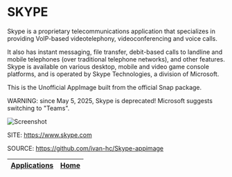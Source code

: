# SKYPE

 Skype is a proprietary telecommunications application that specializes  in providing VoIP-based videotelephony, videoconferencing and voice  calls.
 
 It also has instant messaging, file transfer, debit-based calls to  landline and mobile telephones (over traditional telephone  networks),  and other features. Skype is available on  various desktop, mobile and  video game console platforms, and is operated by Skype Technologies, a  division of Microsoft.
 
 This is the Unofficial AppImage built from the official Snap package.

 WARNING: since May 5, 2025, Skype is deprecated! Microsoft suggests switching to "Teams".
 
 ![Screenshot](https://www.addictivetips.com/app/uploads/2018/02/skype1.png)
 
 SITE: https://www.skype.com

 SOURCE: https://github.com/ivan-hc/Skype-appimage

 | [Applications](https://portable-linux-apps.github.io/apps.html) | [Home](https://portable-linux-apps.github.io)
 | --- | --- |
